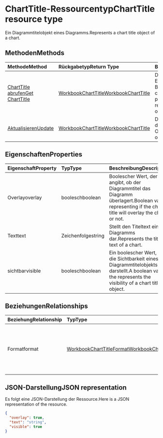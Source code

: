 # <a name="charttitle-resource-type"></a><span data-ttu-id="6b8f5-101">ChartTitle-Ressourcentyp</span><span class="sxs-lookup"><span data-stu-id="6b8f5-101">ChartTitle resource type</span></span>

<span data-ttu-id="6b8f5-102">Ein Diagrammtitelobjekt eines Diagramms.</span><span class="sxs-lookup"><span data-stu-id="6b8f5-102">Represents a chart title object of a chart.</span></span>


## <a name="methods"></a><span data-ttu-id="6b8f5-103">Methoden</span><span class="sxs-lookup"><span data-stu-id="6b8f5-103">Methods</span></span>

| <span data-ttu-id="6b8f5-104">Methode</span><span class="sxs-lookup"><span data-stu-id="6b8f5-104">Method</span></span>           | <span data-ttu-id="6b8f5-105">Rückgabetyp</span><span class="sxs-lookup"><span data-stu-id="6b8f5-105">Return Type</span></span>    |<span data-ttu-id="6b8f5-106">Beschreibung</span><span class="sxs-lookup"><span data-stu-id="6b8f5-106">Description</span></span>|
|:---------------|:--------|:----------|
|[<span data-ttu-id="6b8f5-107">ChartTitle abrufen</span><span class="sxs-lookup"><span data-stu-id="6b8f5-107">Get ChartTitle</span></span>](../api/charttitle_get.md) | [<span data-ttu-id="6b8f5-108">WorkbookChartTitle</span><span class="sxs-lookup"><span data-stu-id="6b8f5-108">WorkbookChartTitle</span></span>](charttitle.md) |<span data-ttu-id="6b8f5-109">Dient zum Lesen der Eigenschaften und der Beziehungen des chartTitle-Objekts.</span><span class="sxs-lookup"><span data-stu-id="6b8f5-109">Read properties and relationships of chartTitle object.</span></span>|
|[<span data-ttu-id="6b8f5-110">Aktualisieren</span><span class="sxs-lookup"><span data-stu-id="6b8f5-110">Update</span></span>](../api/charttitle_update.md) | [<span data-ttu-id="6b8f5-111">WorkbookChartTitle</span><span class="sxs-lookup"><span data-stu-id="6b8f5-111">WorkbookChartTitle</span></span>](charttitle.md)    |<span data-ttu-id="6b8f5-112">Dient zum Aktualisieren des ChartTitle-Objekts.</span><span class="sxs-lookup"><span data-stu-id="6b8f5-112">Update ChartTitle object.</span></span> |

## <a name="properties"></a><span data-ttu-id="6b8f5-113">Eigenschaften</span><span class="sxs-lookup"><span data-stu-id="6b8f5-113">Properties</span></span>
| <span data-ttu-id="6b8f5-114">Eigenschaft</span><span class="sxs-lookup"><span data-stu-id="6b8f5-114">Property</span></span>     | <span data-ttu-id="6b8f5-115">Typ</span><span class="sxs-lookup"><span data-stu-id="6b8f5-115">Type</span></span>   |<span data-ttu-id="6b8f5-116">Beschreibung</span><span class="sxs-lookup"><span data-stu-id="6b8f5-116">Description</span></span>|
|:---------------|:--------|:----------|
|<span data-ttu-id="6b8f5-117">Overlay</span><span class="sxs-lookup"><span data-stu-id="6b8f5-117">overlay</span></span>|<span data-ttu-id="6b8f5-118">boolesch</span><span class="sxs-lookup"><span data-stu-id="6b8f5-118">boolean</span></span>|<span data-ttu-id="6b8f5-119">Boolescher Wert, der angibt, ob der Diagrammtitel das Diagramm überlagert.</span><span class="sxs-lookup"><span data-stu-id="6b8f5-119">Boolean value representing if the chart title will overlay the chart or not.</span></span>|
|<span data-ttu-id="6b8f5-120">Text</span><span class="sxs-lookup"><span data-stu-id="6b8f5-120">text</span></span>|<span data-ttu-id="6b8f5-121">Zeichenfolge</span><span class="sxs-lookup"><span data-stu-id="6b8f5-121">string</span></span>|<span data-ttu-id="6b8f5-122">Stellt den Titeltext eines Diagramms dar.</span><span class="sxs-lookup"><span data-stu-id="6b8f5-122">Represents the title text of a chart.</span></span>|
|<span data-ttu-id="6b8f5-123">sichtbar</span><span class="sxs-lookup"><span data-stu-id="6b8f5-123">visible</span></span>|<span data-ttu-id="6b8f5-124">boolesch</span><span class="sxs-lookup"><span data-stu-id="6b8f5-124">boolean</span></span>|<span data-ttu-id="6b8f5-125">Ein boolescher Wert, der die Sichtbarkeit eines Diagrammtitelobjekts darstellt.</span><span class="sxs-lookup"><span data-stu-id="6b8f5-125">A boolean value the represents the visibility of a chart title object.</span></span>|

## <a name="relationships"></a><span data-ttu-id="6b8f5-126">Beziehungen</span><span class="sxs-lookup"><span data-stu-id="6b8f5-126">Relationships</span></span>
| <span data-ttu-id="6b8f5-127">Beziehung</span><span class="sxs-lookup"><span data-stu-id="6b8f5-127">Relationship</span></span> | <span data-ttu-id="6b8f5-128">Typ</span><span class="sxs-lookup"><span data-stu-id="6b8f5-128">Type</span></span>   |<span data-ttu-id="6b8f5-129">Beschreibung</span><span class="sxs-lookup"><span data-stu-id="6b8f5-129">Description</span></span>|
|:---------------|:--------|:----------|
|<span data-ttu-id="6b8f5-130">Format</span><span class="sxs-lookup"><span data-stu-id="6b8f5-130">format</span></span>|[<span data-ttu-id="6b8f5-131">WorkbookChartTitleFormat</span><span class="sxs-lookup"><span data-stu-id="6b8f5-131">WorkbookChartTitleFormat</span></span>](charttitleformat.md)|<span data-ttu-id="6b8f5-p101">Stellt die Formatierung für einen Diagrammtitel dar, einschließlich Füllung und Schriftartformatierung. Schreibgeschützt.</span><span class="sxs-lookup"><span data-stu-id="6b8f5-p101">Represents the formatting of a chart title, which includes fill and font formatting. Read-only.</span></span>|

## <a name="json-representation"></a><span data-ttu-id="6b8f5-134">JSON-Darstellung</span><span class="sxs-lookup"><span data-stu-id="6b8f5-134">JSON representation</span></span>

<span data-ttu-id="6b8f5-135">Es folgt eine JSON-Darstellung der Ressource.</span><span class="sxs-lookup"><span data-stu-id="6b8f5-135">Here is a JSON representation of the resource.</span></span>

<!-- {
  "blockType": "resource",
  "baseType": "microsoft.graph.entity",
  "optionalProperties": [

  ],
  "@odata.type": "microsoft.graph.workbookChartTitle"
}-->

```json
{
  "overlay": true,
  "text": "string",
  "visible": true
}

```

<!-- uuid: 8fcb5dbc-d5aa-4681-8e31-b001d5168d79
2015-10-25 14:57:30 UTC -->
<!-- {
  "type": "#page.annotation",
  "description": "ChartTitle resource",
  "keywords": "",
  "section": "documentation",
  "tocPath": ""
}-->